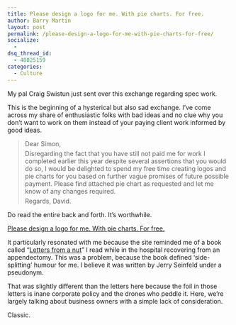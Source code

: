 ```yaml
---
title: Please design a logo for me. With pie charts. For free.
author: Barry Martin
layout: post
permalink: /please-design-a-logo-for-me-with-pie-charts-for-free/
socialize:
  - 
dsq_thread_id:
  - 48825159
categories:
  - Culture
---
```

My pal Craig Swistun just sent over this exchange regarding spec work.

This is the beginning of a hysterical but also sad exchange. I&#8217;ve come across my share of enthusiastic folks with bad ideas and no clue why you don&#8217;t want to work on them instead of your paying client work informed by good ideas.

> Dear Simon,  
> <img src="http://www.27bslash6.com/images/clear.gif" border="0" alt="" width="20" height="5" />  
> Disregarding the fact that you have still not paid me for work I completed earlier this year despite several assertions that you would do so, I would be delighted to spend my free time creating logos and pie charts for you based on further vague promises of future possible payment. Please find attached pie chart as requested and let me know of any changes required.  
> <img src="http://www.27bslash6.com/images/clear.gif" border="0" alt="" width="20" height="5" />  
> Regards, David.

Do read the entire back and forth. It&#8217;s worthwhile.

[Please design a logo for me. With pie charts. For free.][1]

It particularly resonated with me because the site reminded me of a book called &#8220;[Letters from a nut][2]&#8221; I read while in the hospital recovering from an appendectomy. This was a problem, because the book defined &#8216;side-splitting&#8217; humour for me. I believe it was written by Jerry Seinfeld under a pseudonym.

That was slightly different than the letters here because the foil in those letters is inane corporate policy and the drones who peddle it. Here, we&#8217;re largely talking about business owners with a simple lack of consideration.

Classic.

 [1]: http://www.27bslash6.com/p2p.html "Link to article"
 [2]: http://www.amazon.com/Letters-Nut-Ted-L-Nancy/dp/0380973545 "Book: Letters from a nut"